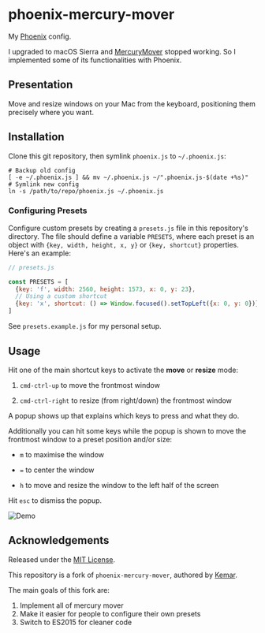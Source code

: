 # phoenix-mercury-mover

My [Phoenix](https://github.com/kasper/phoenix/) config.

I upgraded to macOS Sierra and [MercuryMover](http://www.heliumfoot.com/mercurymover/) stopped working. So I implemented some of its functionalities with Phoenix.

## Presentation

Move and resize windows on your Mac from the keyboard, positioning them precisely where you want.

## Installation

Clone this git repository, then symlink `phoenix.js` to `~/.phoenix.js`:

```shell
# Backup old config
[ -e ~/.phoenix.js ] && mv ~/.phoenix.js ~/".phoenix.js-$(date +%s)"
# Symlink new config
ln -s /path/to/repo/phoenix.js ~/.phoenix.js
```

### Configuring Presets

Configure custom presets by creating a `presets.js` file in this repository's directory. The file should define a variable `PRESETS`, where each preset is an object with `{key, width, height, x, y}` or `{key, shortcut}` properties. Here's an example:

```javascript
// presets.js

const PRESETS = [
  {key: 'f', width: 2560, height: 1573, x: 0, y: 23},
  // Using a custom shortcut
  {key: 'x', shortcut: () => Window.focused().setTopLeft({x: 0, y: 0})},
]
```

See `presets.example.js` for my personal setup.

## Usage

Hit one of the main shortcut keys to activate the **move** or **resize** mode:

1. `cmd-ctrl-up` to move the frontmost window

2. `cmd-ctrl-right` to resize (from right/down) the frontmost window

A popup shows up that explains which keys to press and what they do.

Additionally you can hit some keys while the popup is shown to move the frontmost window to a preset position and/or size:

- `m` to maximise the window

- `=` to center the window

- `h` to move and resize the window to the left half of the screen

Hit `esc` to dismiss the popup.

![Demo](demo.gif)

## Acknowledgements

Released under the [MIT License](http://opensource.org/licenses/mit-license).

This repository is a fork of `phoenix-mercury-mover`, authored by [Kemar](https://marcarea.com).

The main goals of this fork are:
1. Implement all of mercury mover
1. Make it easier for people to configure their own presets
1. Switch to ES2015 for cleaner code

